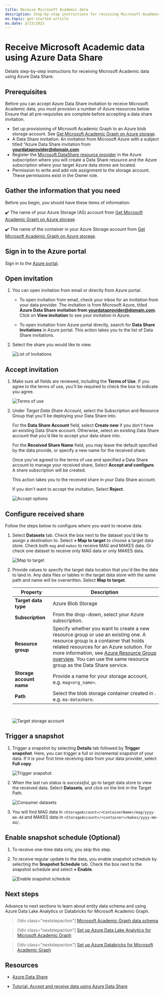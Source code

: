 ```yaml
---
title: Receive Microsoft Academic data
description: Step-by-step instructions for receiving Microsoft Academic data using Azure Data Share
ms.topic: get-started-article
ms.date: 3/23/2021
---
```

# Receive Microsoft Academic data using Azure Data Share

Details step-by-step instructions for receiving Microsoft Academic data using Azure Data Share.

## Prerequisites

Before you can accept Azure Data Share invitation to receive Microsoft Academic data, you must provision a number of Azure resources below. Ensure that all pre-requisites are complete before accepting a data share invitation.

* Set up provisioning of Microsoft Academic Graph to an Azure blob storage account. See [Get Microsoft Academic Graph on Azure storage](get-started-setup-provisioning.md).
* A Data Share invitation: An invitation from Microsoft Azure with a subject titled "Azure Data Share invitation from **<yourdataprovider@domain.com>**.
* Register the [Microsoft.DataShare resource provider](https://docs.microsoft.com/azure/data-share/concepts-roles-permissions#resource-provider-registration) in the Azure subscription where you will create a Data Share resource and the Azure subscription where your target Azure data stores are located.
* Permission to write and add role assignment to the storage account. These permissions exist in the Owner role.

## Gather the information that you need

Before you begin, you should have these items of information:

   :heavy_check_mark:  The name of your Azure Storage (AS) account from [Get Microsoft Academic Graph on Azure storage](get-started-setup-provisioning.md#note-azure-storage-account-name).

   :heavy_check_mark:  The name of the container in your Azure Storage account from [Get Microsoft Academic Graph on Azure storage](get-started-setup-provisioning.md#create-a-blob-container).

## Sign in to the Azure portal

Sign in to the [Azure portal](https://portal.azure.com/).

## Open invitation

1. You can open invitation from email or directly from Azure portal. 

   * To open invitation from email, check your inbox for an invitation from your data provider. The invitation is from Microsoft Azure, titled **Azure Data Share invitation from <yourdataprovider@domain.com>**. Click on **View invitation** to see your invitation in Azure. 

   * To open invitation from Azure portal directly, search for **Data Share Invitations** in Azure portal. This action takes you to the list of Data Share invitations.

1. Select the share you would like to view. 

   ![List of Invitations](./media/receive-data/invitations.png "List of invitations") 

## Accept invitation

1. Make sure all fields are reviewed, including the **Terms of Use**. If you agree to the terms of use, you'll be required to check the box to indicate you agree. 

   ![Terms of use](./media/receive-data/terms-of-use.png "Terms of use") 

1. Under *Target Data Share Account*, select the Subscription and Resource Group that you'll be deploying your Data Share into. 

   For the **Data Share Account** field, select **Create new** if you don't have an existing Data Share account. Otherwise, select an existing Data Share account that you'd like to accept your data share into. 

   For the **Received Share Name** field, you may leave the default specified by the data provide, or specify a new name for the received share. 

   Once you've agreed to the terms of use and specified a Data Share account to manage your received share, Select **Accept and configure**. A share subscription will be created. 

   This action takes you to the received share in your Data Share account. 

   If you don't want to accept the invitation, Select **Reject**. 

   ![Accept options](./media/receive-data/accept-options.png "Accept options") 

## Configure received share

Follow the steps below to configure where you want to receive data.

1. Select **Datasets** tab. Check the box next to the dataset you'd like to assign a destination to. Select **+ Map to target** to choose a target data store. Check both `mag` and `makes` to receive MAG and MAKES data. Or check one dataset to receive only MAG data or only MAKES data.

   ![Map to target](./media/receive-data/dataset-map-target.png "Map to target") 

1. Provide values to specify the target data location that you'd like the data to land in. Any data files or tables in the target data store with the same path and name will be overwritten. Select **Map to target**.

    |Property  |Description  |
    |---------|---------|
    |**Target data type** | Azure Blob Storage |
    |**Subscription** | From the drop-down, select your Azure subscription. |
    |**Resource group** | Specify whether you want to create a new resource group or use an existing one. A resource group is a container that holds related resources for an Azure solution. For more information, see [Azure Resource Group overview](https://docs.microsoft.com/azure/azure-resource-manager/resource-group-overview). You can use the same resource group as the Data Share service.|
    |**Storage account name** | Provide a name for your storage account, e.g. `mag<org_name>`. |
    |**Path**    | Select the blob storage container created in . e.g. `ma-datashare`. |

    <br>

   ![Target storage account](./media/receive-data/dataset-map-target-path.png "Target storage") 

## Trigger a snapshot

1. Trigger a snapshot by selecting **Details** tab followed by **Trigger snapshot**. Here, you can trigger a full or  incremental snapshot of your data. If it is your first time receiving data from your data provider, select **Full copy**. 

   ![Trigger snapshot](./media/receive-data/trigger-snapshot.png "Trigger snapshot") 

1. When the last run status is *successful*, go to target data store to view the received data. Select **Datasets**, and click on the link in the Target Path. 

   ![Consumer datasets](./media/receive-data/consumer-datasets.png "Consumer dataset mapping") 

1. You will find MAG data in `<StorageAccount>/<ContainerName>/mag/yyyy-mm-dd` and MAKES data in `<StorageAccount>/<container>/makes/yyyy-mm-dd/`. 

## Enable snapshot schedule (Optional)

1. To receive one-time data only, you skip this step.

1. To receive regular update to the data, you enable snapshot schedule by selecting the **Snapshot Schedule** tab. Check the box next to the snapshot schedule and select **+ Enable**.

   ![Enable snapshot schedule](./media/receive-data/enable-snapshot-schedule.png "Enable snapshot schedule")

## Next steps

Advance to next sections to learn about entity data schema and using Azure Data Lake Analytics or Databricks for Microsoft Academic Graph.

> [!div class="nextstepaction"]
>[Microsoft Academic Graph data schema](reference-data-schema.md)

> [!div class="nextstepaction"]
>[Set up Azure Data Lake Analytics for Microsoft Academic Graph](get-started-setup-azure-data-lake-analytics.md)

> [!div class="nextstepaction"]
>[Set up Azure Databricks for Microsoft Academic Graph](get-started-setup-databricks.md)

## Resources

* [Azure Data Share](https://azure.microsoft.com/services/data-share/)

* [Tutorial: Accept and receive data using Azure Data Share](https://docs.microsoft.com/azure/data-share/subscribe-to-data-share)
